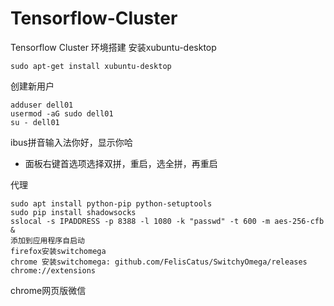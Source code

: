 # Tensorflow-Cluster
Tensorflow Cluster 环境搭建
安装xubuntu-desktop

```
sudo apt-get install xubuntu-desktop
```

创建新用户

```
adduser dell01
usermod -aG sudo dell01
su - dell01
```

ibus拼音输入法你好，显示你哈
- 面板右键首选项选择双拼，重启，选全拼，再重启

代理
```
sudo apt install python-pip python-setuptools
sudo pip install shadowsocks 
sslocal -s IPADDRESS -p 8388 -l 1080 -k "passwd" -t 600 -m aes-256-cfb &
添加到应用程序自启动
firefox安装switchomega 
chrome 安装switchomega: github.com/FelisCatus/SwitchyOmega/releases
chrome://extensions
```

chrome网页版微信
